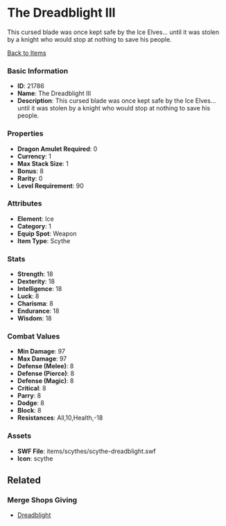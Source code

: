 # The Dreadblight III

This cursed blade was once kept safe by the Ice Elves... until it was stolen by a knight who would stop at nothing to save his people.

[Back to Items](../items.md)

### Basic Information

- **ID**: 21786
- **Name**: The Dreadblight III
- **Description**: This cursed blade was once kept safe by the Ice Elves... until it was stolen by a knight who would stop at nothing to save his people.

### Properties

- **Dragon Amulet Required**: 0
- **Currency**: 1
- **Max Stack Size**: 1
- **Bonus**: 8
- **Rarity**: 0
- **Level Requirement**: 90

### Attributes

- **Element**: Ice
- **Category**: 1
- **Equip Spot**: Weapon
- **Item Type**: Scythe

### Stats

- **Strength**: 18
- **Dexterity**: 18
- **Intelligence**: 18
- **Luck**: 8
- **Charisma**: 8
- **Endurance**: 18
- **Wisdom**: 18

### Combat Values

- **Min Damage**: 97
- **Max Damage**: 97
- **Defense (Melee)**: 8
- **Defense (Pierce)**: 8
- **Defense (Magic)**: 8
- **Critical**: 8
- **Parry**: 8
- **Dodge**: 8
- **Block**: 8
- **Resistances**: All,10,Health,-18

### Assets

- **SWF File**: items/scythes/scythe-dreadblight.swf
- **Icon**: scythe

## Related

### Merge Shops Giving

- [Dreadblight](../merge-shops/410-dreadblight.md)

